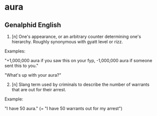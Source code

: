 # aura
## Genalphid English

1. [n] One's appearance, or an arbitrary counter determining one's hierarchy. Roughly synonymous with gyatt level or rizz.

Examples:

"+1,000,000 aura if you saw this on your fyp, -1,000,000 aura if someone sent this to you."

"What's up with your aura?"

2. [n] Slang term used by criminals to describe the number of warrants that are out for their arrest.

Example:

"I have 50 aura." (= "I have 50 warrants out for my arrest")
